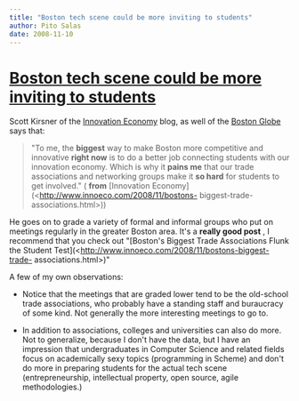 ```yaml
---
title: "Boston tech scene could be more inviting to students"
author: Pito Salas
date: 2008-11-10
---
```

# [Boston tech scene could be more inviting to students](None)




Scott Kirsner of the [Innovation Economy](<http://www.innoeco.com>) blog, as
well of the [Boston
Globe](<http://www.boston.com/business/technology/kirsner/>) says that:

> "To me, the **biggest** way to make Boston more competitive and innovative
> **right now** is to do a better job connecting students with our innovation
> economy. Which is why it **pains me** that our trade associations and
> networking groups make it **so hard** for students to get involved." (
> **from** [Innovation Economy](<http://www.innoeco.com/2008/11/bostons-
> biggest-trade-associations.html>))

He goes on to grade a variety of formal and informal groups who put on
meetings regularly in the greater Boston area. It's a **really good post** , I
recommend that you check out "[Boston's Biggest Trade Associations Flunk the
Student Test](<http://www.innoeco.com/2008/11/bostons-biggest-trade-
associations.html>)"

A few of my own observations:

  * Notice that the meetings that are graded lower tend to be the old-school trade associations, who probably have a standing staff and buraucracy of some kind. Not generally the more interesting meetings to go to.

  * In addition to associations, colleges and universities can also do more. Not to generalize, because I don't have the data, but I have an impression that undergraduates in Computer Science and related fields focus on academically sexy topics (programming in Scheme) and don't do more in preparing students for the actual tech scene (entrepreneurship, intellectual property, open source, agile methodologies.)


